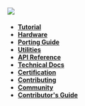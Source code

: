 ![](http://o7spigzvd.bkt.clouddn.com/aos-logo-hd-vertical.png)
==============================================================

- **[Tutorial](Quick-Start)**
- **[Hardware](AliOS-Things-Hardware)**
- **[Porting Guide](AliOS-Things-Porting-Guide)**
- **[Utilities](AliOS-Things-Utilities)**
- **[API Reference](AliOS-Things-API-Guide)**
- **[Technical Docs](AliOS-Things-Technical-Overview)**
- **[Certification](https://github.com/AITC-LinkCertification/AITC-Manual/wiki)**
- **[Contributing](contributing)**
- **[Community](#community)**
- **[Contributor's Guide](#practical-guide-from-contributors)**
